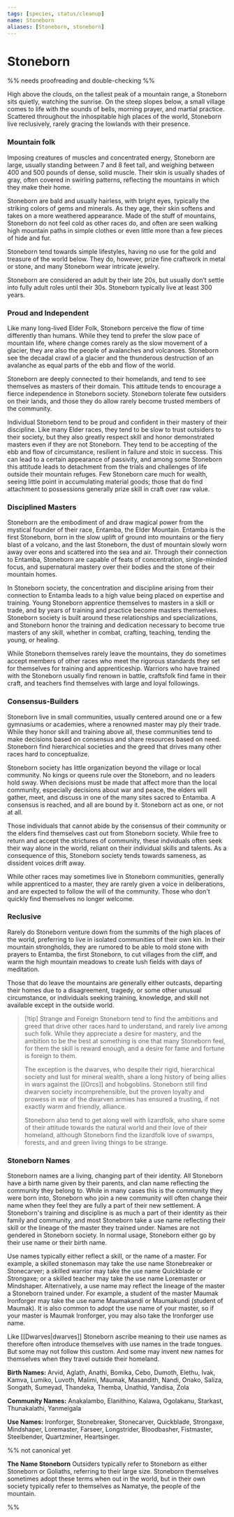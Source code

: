 ```yaml
---
tags: [species, status/cleanup]
name: Stoneborn
aliases: [Stoneborn, stoneborn]
---
```

# Stoneborn

%% needs proofreading and double-checking %%

High above the clouds, on the tallest peak of a mountain range, a Stoneborn sits quietly, watching the sunrise. On the steep slopes below, a small village comes to life with the sounds of bells, morning prayer, and martial practice. Scattered throughout the inhospitable high places of the world, Stoneborn live reclusively, rarely gracing the lowlands with their presence.
### Mountain folk
Imposing creatures of muscles and concentrated energy, Stoneborn are large, usually standing between 7 and 8 feet tall, and weighing between 400 and 500 pounds of dense, solid muscle. Their skin is usually shades of gray, often covered in swirling patterns, reflecting the mountains in which they make their home. 

Stoneborn are bald and usually hairless, with bright eyes, typically the striking colors of gems and minerals. As they age, their skin softens and takes on a more weathered appearance. Made of the stuff of mountains, Stoneborn do not feel cold as other races do, and often are seen walking high mountain paths in simple clothes or even little more than a few pieces of hide and fur. 

Stoneborn tend towards simple lifestyles, having no use for the gold and treasure of the world below. They do, however, prize fine craftwork in metal or stone, and many Stoneborn wear intricate jewelry.

Stoneborn are considered an adult by their late 20s, but usually don’t settle into fully adult roles until their 30s. Stoneborn typically live at least 300 years. 
### Proud and Independent
Like many long-lived Elder Folk, Stoneborn perceive the flow of time differently than humans. While they tend to prefer the slow pace of mountain life, where change comes rarely as the slow movement of a glacier, they are also the people of avalanches and volcanoes. Stoneborn see the decadal crawl of a glacier and the thunderous destruction of an avalanche as equal parts of the ebb and flow of the world. 

Stoneborn are deeply connected to their homelands, and tend to see themselves as masters of their domain. This attitude tends to encourage a fierce independence in Stoneborn society. Stoneborn tolerate few outsiders on their lands, and those they do allow rarely become trusted members of the community. 

Individual Stoneborn tend to be proud and confident in their mastery of their discipline. Like many Elder races, they tend to be slow to trust outsiders to their society, but they also greatly respect skill and honor demonstrated masters even if they are not Stoneborn. They tend to be accepting of the ebb and flow of circumstance, resilient in failure and stoic in success. This can lead to a certain appearance of passivity, and among some Stoneborn this attitude leads to detachment from the trials and challenges of life outside their mountain refuges. Few Stoneborn care much for wealth, seeing little point in accumulating material goods; those that do find attachment to possessions generally prize skill in craft over raw value. 

### Disciplined Masters
Stoneborn are the embodiment of and draw magical power from the mystical founder of their race, Entamba, the Elder Mountain. Entamba is the first Stoneborn, born in the slow uplift of ground into mountains or the fiery blast of a volcano, and the last Stoneborn, the dust of mountain slowly worn away over eons and scattered into the sea and air. Through their connection to Entamba, Stoneborn are capable of feats of  concentration, single-minded focus, and supernatural mastery over their bodies and the stone of their mountain homes.

In Stoneborn society, the concentration and discipline arising from their connection to Entamba leads to a high value being placed on expertise and training. Young Stoneborn apprentice themselves to masters in a skill or trade, and by years of training and practice become masters themselves. Stoneborn society is built around these relationships and specializations, and Stoneborn honor the training and dedication necessary to become true masters of any skill, whether in combat, crafting, teaching, tending the young, or healing. 

While Stoneborn themselves rarely leave the mountains, they do sometimes accept members of other races who meet the rigorous standards they set for themselves for training and apprenticeship. Warriors who have trained with the Stoneborn usually find renown in battle, craftsfolk find fame in their craft, and teachers find themselves with large and loyal followings.
###  Consensus-Builders
Stoneborn live in small communities, usually centered around one or a few gymnasiums or academies, where a renowned master may ply their trade. While they honor skill and training above all, these communities tend to make decisions based on consensus and share resources based on need. Stoneborn find hierarchical societies and the greed that drives many other races hard to conceptualize.

Stoneborn society has little organization beyond the village or local community. No kings or queens rule over the Stoneborn, and no leaders hold sway. When decisions must be made that affect more than the local community, especially decisions about war and peace, the elders will gather, meet, and discuss in one of the many sites sacred to Entamba. A consensus is reached, and all are bound by it. Stoneborn act as one, or not at all. 

Those individuals that cannot abide by the consensus of their community or the elders find themselves cast out from Stoneborn society. While free to return and accept the strictures of community, these indviduals often seek their way alone in the world, reliant on their individual skills and talents. As a consequence of this, Stoneborn society tends towards sameness, as dissident voices drift away.

While other races may sometimes live in Stoneborn communities, generally while apprenticed to a master, they are rarely given a voice in deliberations, and are expected to follow the will of the community. Those who don't quickly find themselves no longer welcome.
### Reclusive 
Rarely do Stoneborn venture down from the summits of the high places of the world, preferring to live in isolated communities of their own kin. In their mountain strongholds, they are rumored to be able to mold stone with prayers to Entamba, the first Stoneborn, to cut villages from the cliff, and warm the high mountain meadows to create lush fields with days of meditation.

Those that do leave the mountains are generally either outcasts, departing their homes due to a disagreement, tragedy, or some other unusual circumstance, or individuals seeking training, knowledge, and skill not available except in the outside world.

>[!tip] Strange and Foreign
>Stoneborn tend to find the ambitions and greed that drive other races hard to understand, and rarely live among such folk. While they appreciate a desire for mastery, and the ambition to be the best at something is one that many Stoneborn feel, for them the skill is reward enough, and a desire for fame and fortune is foreign to them.
>
>The exception is the dwarves, who despite their rigid, hierarchical society and lust for mineral wealth, share a long history of being allies in wars against the [[Orcs]] and hobgoblins. Stoneborn still find dwarven society incomprehensible, but the proven loyalty and prowess in war of the dwarven armies has ensured a trusting, if not exactly warm and friendly, alliance.
>
>Stoneborn also tend to get along well with lizardfolk, who share some of their attitude towards the natural world and their love of their homeland, although Stoneborn find the lizardfolk love of swamps, forests, and and green living things to be strange.

### Stoneborn Names
Stoneborn names are a living, changing part of their identity. All Stoneborn have a birth name given by their parents, and clan name reflecting the community they belong to. While in many cases this is the community they were born into, Stoneborn who join a new community will often change their name when they feel they are fully a part of their new settlement. A Stoneborn's training and discipline is as much a part of their identity as their family and community, and most Stoneborn take a use name reflecting their skill or the lineage of the master they trained under. Names are not gendered in Stoneborn society. In normal usage, Stoneborn either go by their use name or their birth name. 

Use names typically either reflect a skill, or the name of a master. For example, a skilled stonemason may take the use name Stonebreaker or Stonecarver; a skilled warrior may take the use name Quickblade or Strongaxe; or a skilled teacher may take the use name Loremaster or Mindshaper. Alternatively, a use name may reflect the lineage of the master a Stoneborn trained under. For example, a student of the master Maumak Ironforger may take the use name Maumakandi or Maumakundi (student of Maumak). It is also common to adopt the use name of your master, so if your master is Maumak Ironforger, you may also take the Ironforger use name. 

Like [[Dwarves|dwarves]] Stoneborn ascribe meaning to their use names as therefore often introduce themselves with use names in the trade tongues. But some may not follow this custom. And some may invent new names for themselves when they travel outside their homeland. 

**Birth Names:** Arvid, Aglath, Anathi, Bomika, Cebo, Dumoth, Elethu, Ivak, Kamva, Lumiko, Luvoth, Malimi, Maumak, Masandith, Nandi, Onako, Saliza, Songath, Sumeyad, Thandeka, Themba, Unathid, Yandisa, Zola

**Community Names:** Anakalambo, Elanithino, Kalawa, Ogolakanu, Starkast, Thunakalathi, Yanmeigala

**Use Names:** Ironforger, Stonebreaker, Stonecarver, Quickblade, Strongaxe, Mindshaper, Loremaster, Farseer, Longstrider, Bloodbasher, Fistmaster, Steelbender, Quartzminer, Heartsinger.

%% not canonical yet

**The Name Stoneborn**
Outsiders typically refer to Stoneborn as either Stoneborn or Goliaths, referring to their large size. Stoneborn themselves sometimes adopt these terms when out in the world, but in their own society typically refer to themselves as Namatye, the people of the mountain. 

%%